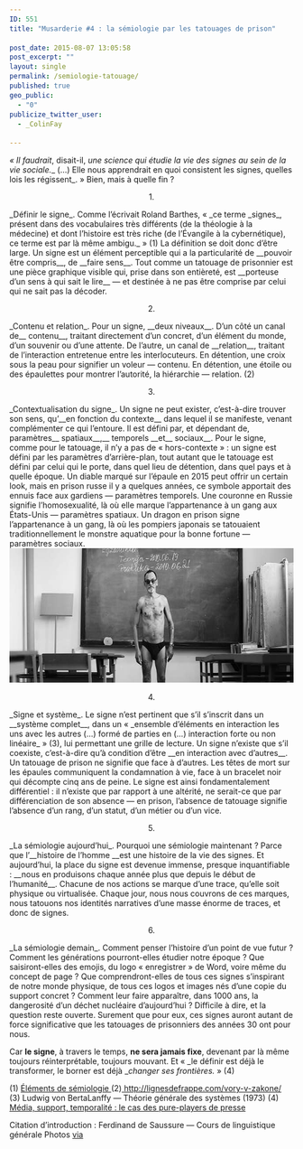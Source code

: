 ```yaml
---
ID: 551
title: "Musarderie #4 : la sémiologie par les tatouages de prison"

post_date: 2015-08-07 13:05:58
post_excerpt: ""
layout: single
permalink: /semiologie-tatouage/
published: true
geo_public:
  - "0"
publicize_twitter_user:
  - _ColinFay

---
```


_« Il faudrait_, disait-il, _une science qui étudie la vie des signes au sein de la vie sociale.__ (...) Elle nous apprendrait en quoi consistent les signes, quelles lois les régissent_. » Bien, mais à quelle fin ?


<p style="text-align: center;">1.</p>
<p style="text-align: left;">_Définir le signe_. Comme l’écrivait Roland Barthes, « _ce terme _signes_, présent dans des vocabulaires très différents (de la théologie à la médecine) et dont l’histoire est très riche (de l’Évangile à la cybernétique), ce terme est par là même ambigu._ » (1) La définition se doit donc d’être large. Un signe est un élément perceptible qui a la particularité de __pouvoir être compris__, de __faire sens__. Tout comme un tatouage de prisonnier est une pièce graphique visible qui, prise dans son entièreté, est __porteuse d’un sens à qui sait le lire__ — et destinée à ne pas être comprise par celui qui ne sait pas la décoder.</p>
<p style="text-align: center;">2.</p>
_Contenu et relation_. Pour un signe, __deux niveaux__. D’un côté un canal de__ contenu__, traitant directement d’un concret, d’un élément du monde, d’un souvenir ou d’une attente. De l’autre, un canal de __relation__, traitant de l’interaction entretenue entre les interlocuteurs. En détention, une croix sous la peau pour signifier un voleur — contenu. En détention, une étoile ou des épaulettes pour montrer l’autorité, la hiérarchie — relation. (2)
<p style="text-align: center;">3.</p>
_Contextualisation du signe_. Un signe ne peut exister, c’est-à-dire trouver son sens, qu’__en fonction du contexte__ dans lequel il se manifeste, venant complémenter ce qui l’entoure. Il est défini par, et dépendant de, paramètres__ spatiaux__,__ temporels __et__ sociaux__. Pour le signe, comme pour le tatouage, il n’y a pas de « hors-contexte » : un signe est défini par les paramètres d’arrière-plan, tout autant que le tatouage est défini par celui qui le porte, dans quel lieu de détention, dans quel pays et à quelle époque. Un diable marqué sur l’épaule en 2015 peut offrir un certain look, mais en prison russe il y a quelques années, ce symbole apportait des ennuis face aux gardiens — paramètres temporels. Une couronne en Russie signifie l’homosexualité, là où elle marque l’appartenance à un gang aux États-Unis — paramètres spatiaux. Un dragon en prison signe l’appartenance à un gang, là où les pompiers japonais se tatouaient traditionnellement le monstre aquatique pour la bonne fortune — paramètres sociaux.

<img class="aligncenter size-full wp-image-658" src="/assets/img/blog/prison-tattoo-2.jpg" alt="tattooed prisonner" width="640" height="238" />
<p style="text-align: center;">4.</p>
_Signe et système_. Le signe n’est pertinent que s’il s’inscrit dans un __système complet__, dans un « _ensemble d’éléments en interaction les uns avec les autres (...) formé de parties en (...) interaction forte ou non linéaire_ » (3), lui permettant une grille de lecture. Un signe n’existe que s’il coexiste, c’est-à-dire qu’à condition d’être __en interaction avec d’autres__. Un tatouage de prison ne signifie que face à d’autres. Les têtes de mort sur les épaules communiquent la condamnation à vie, face à un bracelet noir qui décompte cinq ans de peine. Le signe est ainsi fondamentalement différentiel : il n’existe que par rapport à une altérité, ne serait-ce que par différenciation de son absence — en prison, l’absence de tatouage signifie l’absence d’un rang, d’un statut, d’un métier ou d’un vice.
<p style="text-align: center;">5.</p>
_La sémiologie aujourd’hui_. Pourquoi une sémiologie maintenant ? Parce que l’__histoire de l’homme __est une histoire de la vie des signes. Et aujourd’hui, la place du signe est devenue immense, presque inquantifiable : __nous en produisons chaque année plus que depuis le début de l’humanité__. Chacune de nos actions se marque d’une trace, qu’elle soit physique ou virtualisée. Chaque jour, nous nous couvrons de ces marques, nous tatouons nos identités narratives d’une masse énorme de traces, et donc de signes.
<p style="text-align: center;">6.</p>
_La sémiologie demain_. Comment penser l’histoire d’un point de vue futur ? Comment les générations pourront-elles étudier notre époque ? Que saisiront-elles des emojis, du logo « enregistrer » de Word, voire même du concept de page ? Que comprendront-elles de tous ces signes s’inspirant de notre monde physique, de tous ces logos et images nés d’une copie du support concret ? Comment leur faire apparaître, dans 1000 ans, la dangerosité d’un déchet nucléaire d’aujourd’hui ? Difficile à dire, et la question reste ouverte. Surement que pour eux, ces signes auront autant de force significative que les tatouages de prisonniers des années 30 ont pour nous.

Car __le signe__, à travers le temps, __ne sera jamais fixe__, devenant par là même toujours réinterprétable, toujours mouvant. Et « _le définir est déjà le transformer, le borner est déjà __changer ses frontières._ » (4)

(1) <a href="http://www.persee.fr/web/revues/home/prescript/article/comm_0588-8018_1964_num_4_1_1029" target="_blank">Éléments de sémiologie
</a>(2)<a href="http://www.persee.fr/web/revues/home/prescript/article/comm_0588-8018_1964_num_4_1_1029" target="_blank"> http://lignesdefrappe.com/vory-v-zakone/
</a>(3) Ludwig von BertaLanffy — Théorie générale des systèmes (1973)
(4) <a href="http://dumas.ccsd.cnrs.fr/dumas-01130211/document" target="_blank">Média, support, temporalité : le cas des pure-players de presse</a>

Citation d’introduction : Ferdinand de Saussure — Cours de linguistique générale
Photos <a href="https://www.flickr.com/photos/lt-ru/" target="_blank">via</a>






